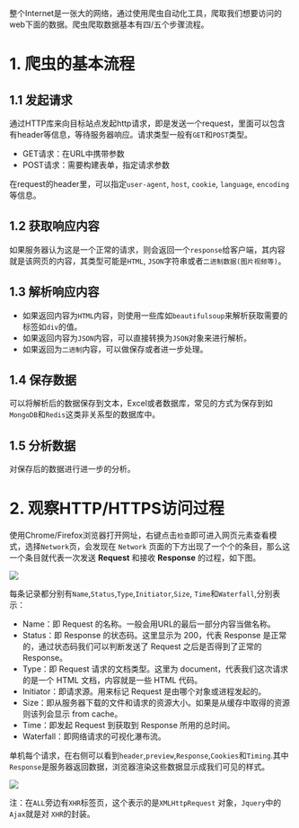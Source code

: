 整个Internet是一张大的网络，通过使用爬虫自动化工具，爬取我们想要访问的web下面的数据。爬虫爬取数据基本有四/五个步骤流程。


# 1. 爬虫的基本流程

## 1.1 发起请求

通过HTTP库来向目标站点发起http请求，即是发送一个request，里面可以包含有header等信息，等待服务器响应。请求类型一般有`GET`和`POST`类型。

- GET请求：在URL中携带参数
- POST请求：需要构建表单，指定请求参数

在request的header里，可以指定`user-agent`, `host`, `cookie`, `language`, `encoding`等信息。

## 1.2 获取响应内容

如果服务器认为这是一个正常的请求，则会返回一个`response`给客户端，其内容就是该网页的内容，其类型可能是`HTML`, `JSON`字符串或者`二进制数据(图片视频等)`。

## 1.3 解析响应内容

- 如果返回内容为`HTML`内容，则使用一些库如`beautifulsoup`来解析获取需要的标签如`div`的值。
- 如果返回内容为`JSON`内容，可以直接转换为`JSON`对象来进行解析。
- 如果返回为`二进制`内容，可以做保存或者进一步处理。

## 1.4 保存数据

可以将解析后的数据保存到文本，Excel或者数据库，常见的方式为保存到如`MongoDB`和`Redis`这类非关系型的数据库中。

## 1.5 分析数据

对保存后的数据进行进一步的分析。

# 2. 观察HTTP/HTTPS访问过程

使用Chrome/Firefox浏览器打开网址，右键点击`检查`即可进入网页元素查看模式，选择`Network`页，会发现在 `Network` 页面的下方出现了一个个的条目，那么这一个条目就代表一次发送 **Request** 和接收 **Response** 的过程，如下图。

![](http://ww1.sinaimg.cn/large/67c0b572gy1ftjimg59gej20yv0hswj8.jpg)



每条记录都分别有`Name`,`Status`,`Type`,`Initiator`,`Size`, `Time`和`Waterfall`,分别表示：

- Name：即 Request 的名称。一般会用URL的最后一部分内容当做名称。
- Status：即 Response 的状态码。这里显示为 200，代表 Response 是正常的，通过状态码我们可以判断发送了 Request 之后是否得到了正常的 Response。
- Type：即 Request 请求的文档类型。这里为 document，代表我们这次请求的是一个 HTML 文档，内容就是一些 HTML 代码。
- Initiator：即请求源。用来标记 Request 是由哪个对象或进程发起的。
- Size：即从服务器下载的文件和请求的资源大小。如果是从缓存中取得的资源则该列会显示 from cache。
- Time：即发起 Request 到获取到 Response 所用的总时间。
- Waterfall：即网络请求的可视化瀑布流。

单机每个请求，在右侧可以看到`header`,`preview`,`Response`,`Cookies`和`Timing`.其中`Response`是服务器返回数据，浏览器渲染这些数据显示成我们可见的样式。

![](http://ww1.sinaimg.cn/large/67c0b572gy1ftjio56ygkj211p0ijdm9.jpg)



注：在`ALL`旁边有`XHR`标签页，这个表示的是`XMLHttpRequest` 对象，`Jquery`中的`Ajax`就是对 `XHR`的封装。
